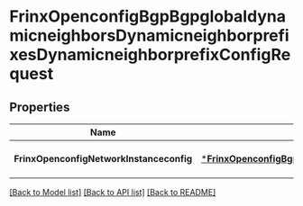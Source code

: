 # FrinxOpenconfigBgpBgpglobaldynamicneighborsDynamicneighborprefixesDynamicneighborprefixConfigRequest

## Properties
Name | Type | Description | Notes
------------ | ------------- | ------------- | -------------
**FrinxOpenconfigNetworkInstanceconfig** | [***FrinxOpenconfigBgpBgpglobaldynamicneighborsDynamicneighborprefixesDynamicneighborprefixConfig**](frinx.openconfig.bgp.bgpglobaldynamicneighbors.dynamicneighborprefixes.dynamicneighborprefix.Config.md) |  | [optional] [default to null]

[[Back to Model list]](../README.md#documentation-for-models) [[Back to API list]](../README.md#documentation-for-api-endpoints) [[Back to README]](../README.md)



